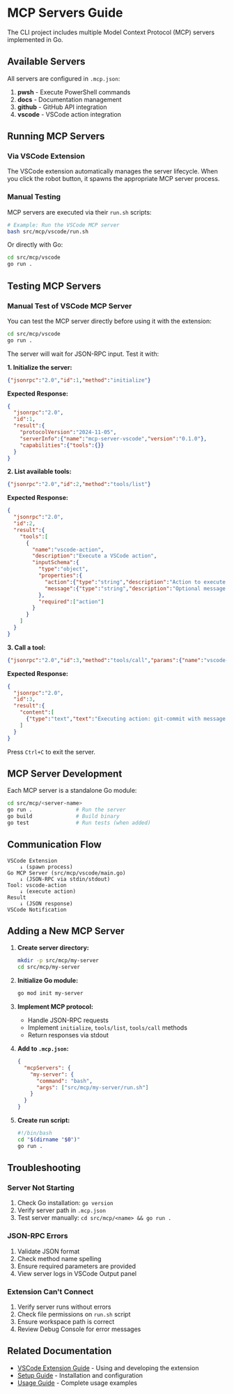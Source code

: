 # MCP Servers Guide

The CLI project includes multiple Model Context Protocol (MCP) servers implemented in Go.

## Available Servers

All servers are configured in `.mcp.json`:

1. **pwsh** - Execute PowerShell commands
2. **docs** - Documentation management
3. **github** - GitHub API integration
4. **vscode** - VSCode action integration

## Running MCP Servers

### Via VSCode Extension

The VSCode extension automatically manages the server lifecycle. When you click the robot button, it spawns the appropriate MCP server process.

### Manual Testing

MCP servers are executed via their `run.sh` scripts:

```bash
# Example: Run the VSCode MCP server
bash src/mcp/vscode/run.sh
```

Or directly with Go:

```bash
cd src/mcp/vscode
go run .
```

## Testing MCP Servers

### Manual Test of VSCode MCP Server

You can test the MCP server directly before using it with the extension:

```bash
cd src/mcp/vscode
go run .
```

The server will wait for JSON-RPC input. Test it with:

**1. Initialize the server:**

```json
{"jsonrpc":"2.0","id":1,"method":"initialize"}
```

**Expected Response:**

```json
{
  "jsonrpc":"2.0",
  "id":1,
  "result":{
    "protocolVersion":"2024-11-05",
    "serverInfo":{"name":"mcp-server-vscode","version":"0.1.0"},
    "capabilities":{"tools":{}}
  }
}
```

**2. List available tools:**

```json
{"jsonrpc":"2.0","id":2,"method":"tools/list"}
```

**Expected Response:**

```json
{
  "jsonrpc":"2.0",
  "id":2,
  "result":{
    "tools":[
      {
        "name":"vscode-action",
        "description":"Execute a VSCode action",
        "inputSchema":{
          "type":"object",
          "properties":{
            "action":{"type":"string","description":"Action to execute (e.g., 'git-commit', 'git-push', 'git-pull')"},
            "message":{"type":"string","description":"Optional message for the action"}
          },
          "required":["action"]
        }
      }
    ]
  }
}
```

**3. Call a tool:**

```json
{"jsonrpc":"2.0","id":3,"method":"tools/call","params":{"name":"vscode-action","arguments":{"action":"git-commit","message":"test commit"}}}
```

**Expected Response:**

```json
{
  "jsonrpc":"2.0",
  "id":3,
  "result":{
    "content":[
      {"type":"text","text":"Executing action: git-commit with message: test commit"}
    ]
  }
}
```

Press `Ctrl+C` to exit the server.

## MCP Server Development

Each MCP server is a standalone Go module:

```bash
cd src/mcp/<server-name>
go run .              # Run the server
go build              # Build binary
go test               # Run tests (when added)
```

## Communication Flow

```
VSCode Extension
    ↓ (spawn process)
Go MCP Server (src/mcp/vscode/main.go)
    ↓ (JSON-RPC via stdin/stdout)
Tool: vscode-action
    ↓ (execute action)
Result
    ↓ (JSON response)
VSCode Notification
```

## Adding a New MCP Server

1. **Create server directory:**
   ```bash
   mkdir -p src/mcp/my-server
   cd src/mcp/my-server
   ```

2. **Initialize Go module:**
   ```bash
   go mod init my-server
   ```

3. **Implement MCP protocol:**
   - Handle JSON-RPC requests
   - Implement `initialize`, `tools/list`, `tools/call` methods
   - Return responses via stdout

4. **Add to `.mcp.json`:**
   ```json
   {
     "mcpServers": {
       "my-server": {
         "command": "bash",
         "args": ["src/mcp/my-server/run.sh"]
       }
     }
   }
   ```

5. **Create run script:**
   ```bash
   #!/bin/bash
   cd "$(dirname "$0")"
   go run .
   ```

## Troubleshooting

### Server Not Starting

1. Check Go installation: `go version`
2. Verify server path in `.mcp.json`
3. Test server manually: `cd src/mcp/<name> && go run .`

### JSON-RPC Errors

1. Validate JSON format
2. Check method name spelling
3. Ensure required parameters are provided
4. View server logs in VSCode Output panel

### Extension Can't Connect

1. Verify server runs without errors
2. Check file permissions on `run.sh` script
3. Ensure workspace path is correct
4. Review Debug Console for error messages

## Related Documentation

- [VSCode Extension Guide](index.md) - Using and developing the extension
- [Setup Guide](setup.md) - Installation and configuration
- [Usage Guide](USAGE.md) - Complete usage examples
